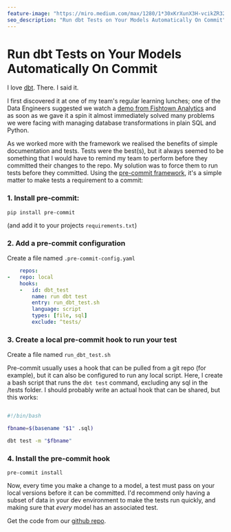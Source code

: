 ```yaml
---
feature-image: "https://miro.medium.com/max/1280/1*30xKrXunX3H-vcikZR32GA.jpeg"
seo_description: "Run dbt Tests on Your Models Automatically On Commit"
---
```


# Run dbt Tests on Your Models Automatically On Commit

I love [dbt](https://www.getdbt.com/). There. I said it.

I first discovered it at one of my team's regular learning lunches; one of the Data Engineers suggested we watch a [demo from Fishtown Analytics](https://www.youtube.com/watch?v=qqlbYDfqeI4) and as soon as we gave it a spin it almost immediately solved many problems we were facing with managing database transformations in plain SQL and Python.

As we worked more with the framework we realised the benefits of simple documentation and tests. Tests were the best(s), but it always seemed to be something that I would have to remind my team to perform before they committed their changes to the repo. My solution was to force them to run tests before they committed. Using the [pre-commit framework](https://pre-commit.com/), it's a simple matter to make tests a requirement to a commit:

### 1. Install pre-commit:

```pip install pre-commit```

(and add it to your projects ```requirements.txt```)

### 2. Add a pre-commit configuration

Create a file named ```.pre-commit-config.yaml```

```yaml
    repos:
-   repo: local
    hooks:
    -   id: dbt_test
        name: run dbt test
        entry: run_dbt_test.sh
        language: script
        types: [file, sql]
        exclude: ^tests/
```

### 3. Create a local pre-commit hook to run your test

Create a file named ```run_dbt_test.sh```

Pre-commit usually uses a hook that can be pulled from a git repo (for example), but it can also be configured to run any local script. Here, I create a bash script that runs the ```dbt test``` command, excluding any sql in the /tests folder. I should probably write an actual hook that can be shared, but this works:

```bash

#!/bin/bash

fbname=$(basename "$1" .sql)

dbt test -m "$fbname"
```

### 4. Install the pre-commit hook

```pre-commit install```

Now, every time you make a change to a model, a test must pass on your local versions before it can be committed. I'd recommend only having a subset of data in your dev environment to make the tests run quickly, and making sure that _every_ model has an associated test.

Get the code from our [github repo](https://github.com/Backhand-Technology/dbt_tools).
